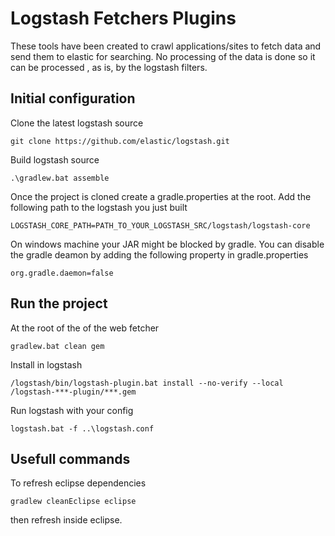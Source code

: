 # Logstash Fetchers Plugins

These tools have been created to crawl applications/sites to fetch data and send them to elastic for searching.
No processing of the data is done so it can be processed , as is, by the logstash filters.


## Initial configuration

Clone the latest logstash source

```
git clone https://github.com/elastic/logstash.git
```

Build logstash source

```
.\gradlew.bat assemble
```

Once the project is cloned create a gradle.properties at the root. 
Add the following path to the logstash you just built

```
LOGSTASH_CORE_PATH=PATH_TO_YOUR_LOGSTASH_SRC/logstash/logstash-core
```

On windows machine your JAR might be blocked by gradle.
You can disable the gradle deamon by adding the following property in gradle.properties

```
org.gradle.daemon=false
```

## Run the project

At the root of the of the web fetcher

```
gradlew.bat clean gem
```

Install in logstash

```
/logstash/bin/logstash-plugin.bat install --no-verify --local /logstash-***-plugin/***.gem
```

Run logstash with your config

```
logstash.bat -f ..\logstash.conf
```

## Usefull commands

To refresh eclipse dependencies

```
gradlew cleanEclipse eclipse
```

then refresh inside eclipse.